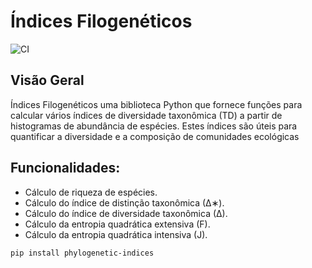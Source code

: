 # Índices Filogenéticos

![CI](https://github.com/Dowingows/phylogenetic_indices/actions/workflows/WORKFLOW-FILE/badge.svg)

## Visão Geral

Índices Filogenéticos uma biblioteca Python que fornece funções para calcular vários índices de diversidade taxonômica (TD) a partir de histogramas de abundância de espécies. Estes índices são úteis para quantificar a diversidade e a composição de comunidades ecológicas

## Funcionalidades:

- Cálculo de riqueza de espécies.
- Cálculo do índice de distinção taxonômica (∆∗).
- Cálculo do índice de diversidade taxonômica (∆).
- Cálculo da entropia quadrática extensiva (F).
- Cálculo da entropia quadrática intensiva (J).


```bash
pip install phylogenetic-indices
```
